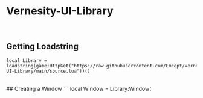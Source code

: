 # Vernesity-UI-Library

<br />

## Getting Loadstring
```
local Library = loadstring(game:HttpGet("https://raw.githubusercontent.com/Emcept/Vernesity-UI-Library/main/source.lua"))()
```
<br />
## Creating a Window
```
local Window = Library:Window(<Title>, <Game Name>, <Theme (optional)>)
```
<br />

### Themes:
> DarkTheme  
> LightTheme  
> BlueTheme  
> PurpleTheme  
> RedTheme  
> GreenTheme  

<br />
## Creating Tabs
```
local Tab = Window:Tab(<Tab Name>, <ImageID (optional)>)
```
<br />
## Creating Sections
```
local Section = Tab:Section(<Section Name>)
```
